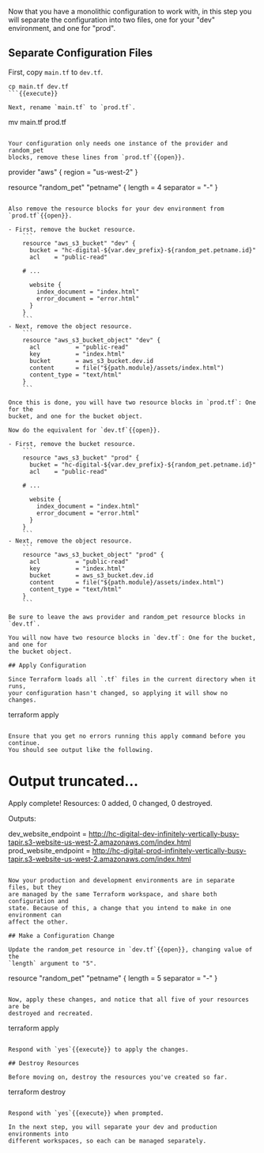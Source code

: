 Now that you have a monolithic configuration to work with, in this step you will
separate the configuration into two files, one for your "dev" environment, and
one for "prod".

## Separate Configuration Files

First, copy `main.tf` to `dev.tf`.

```
cp main.tf dev.tf
```{{execute}}

Next, rename `main.tf` to `prod.tf`.

```
mv main.tf prod.tf
```{{execute}}

Your configuration only needs one instance of the provider and random_pet
blocks, remove these lines from `prod.tf`{{open}}.

```
provider "aws" {
  region = "us-west-2"
}

resource "random_pet" "petname" {
  length    = 4
  separator = "-"
}
```

Also remove the resource blocks for your dev environment from `prod.tf`{{open}}.

- First, remove the bucket resource.
    ```
    resource "aws_s3_bucket" "dev" {
      bucket = "hc-digital-${var.dev_prefix}-${random_pet.petname.id}"
      acl    = "public-read"

    # ...

      website {
        index_document = "index.html"
        error_document = "error.html"
      }
    }
    ```
- Next, remove the object resource.
    ```
    resource "aws_s3_bucket_object" "dev" {
      acl          = "public-read"
      key          = "index.html"
      bucket       = aws_s3_bucket.dev.id
      content      = file("${path.module}/assets/index.html")
      content_type = "text/html"
    }
    ```

Once this is done, you will have two resource blocks in `prod.tf`: One for the
bucket, and one for the bucket object.

Now do the equivalent for `dev.tf`{{open}}.

- First, remove the bucket resource.
    ```
    resource "aws_s3_bucket" "prod" {
      bucket = "hc-digital-${var.dev_prefix}-${random_pet.petname.id}"
      acl    = "public-read"

    # ...

      website {
        index_document = "index.html"
        error_document = "error.html"
      }
    }
    ```
- Next, remove the object resource.
    ```
    resource "aws_s3_bucket_object" "prod" {
      acl          = "public-read"
      key          = "index.html"
      bucket       = aws_s3_bucket.dev.id
      content      = file("${path.module}/assets/index.html")
      content_type = "text/html"
    }
    ```

Be sure to leave the aws provider and random_pet resource blocks in `dev.tf`.

You will now have two resource blocks in `dev.tf`: One for the bucket, and one for
the bucket object.

## Apply Configuration

Since Terraform loads all `.tf` files in the current directory when it runs,
your configuration hasn't changed, so applying it will show no changes.

```
terraform apply
```{{execute}}

Ensure that you get no errors running this apply command before you continue.
You should see output like the following.

```
# Output truncated...

Apply complete! Resources: 0 added, 0 changed, 0 destroyed.

Outputs:

dev_website_endpoint = http://hc-digital-dev-infinitely-vertically-busy-tapir.s3-website-us-west-2.amazonaws.com/index.html
prod_website_endpoint = http://hc-digital-prod-infinitely-vertically-busy-tapir.s3-website-us-west-2.amazonaws.com/index.html
```

Now your production and development environments are in separate files, but they
are managed by the same Terraform workspace, and share both configuration and
state. Because of this, a change that you intend to make in one environment can
affect the other.

## Make a Configuration Change

Update the random_pet resource in `dev.tf`{{open}}, changing value of the
`length` argument to "5".

```
resource "random_pet" "petname" {
  length    = 5
  separator = "-"
}
```{{copy}}

Now, apply these changes, and notice that all five of your resources are be
destroyed and recreated.

```
terraform apply
```{{execute}}

Respond with `yes`{{execute}} to apply the changes.

## Destroy Resources

Before moving on, destroy the resources you've created so far.

```
terraform destroy
```{{execute}}

Respond with `yes`{{execute}} when prompted.

In the next step, you will separate your dev and production environments into
different workspaces, so each can be managed separately.
